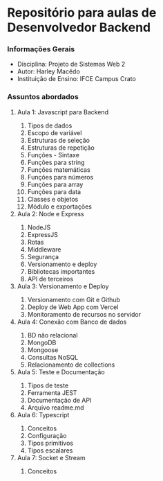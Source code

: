 <h1>Repositório para aulas de Desenvolvedor Backend</h1>

<h3>Informações Gerais</h3>
<ul>
    <li>Disciplina: Projeto de Sistemas Web 2</li>
    <li>Autor: Harley Macêdo</li>
    <li>Instituição de Ensino: IFCE Campus Crato</li>
</ul>

<h3>Assuntos abordados</h3>
<ol>
    <li>Aula 1: Javascript para Backend</li>
        <ol>
            <li>Tipos de dados</li>
            <li>Escopo de variável</li>
            <li>Estruturas de seleção</li>
            <li>Estruturas de repetição</li>
            <li>Funções - Sintaxe</li>
            <li>Funções para string</li>
            <li>Funções matemáticas</li>
            <li>Funções para números</li>
            <li>Funções para array</li>
            <li>Funções para data</li>
            <li>Classes e objetos</li>
            <li>Módulo e exportações</li>
        </ol>
    <li>Aula 2: Node e Express</li>
        <ol>
            <li>NodeJS</li>
            <li>ExpressJS</li>
            <li>Rotas</li>
            <li>Middleware</li>
            <li>Segurança</li>
            <li>Versionamento e deploy</li>
            <li>Bibliotecas importantes</li>
            <li>API de terceiros</li>
        </ol>
    <li>Aula 3: Versionamento e Deploy</li>
        <ol>
            <li>Versionamento com Git e Github</li>
            <li>Deploy de Web App com Vercel</li>
            <li>Monitoramento de recursos no servidor</li>
        </ol>
    <li>Aula 4: Conexão com Banco de dados</li>
        <ol>
            <li>BD não relacional</li>
            <li>MongoDB</li>
            <li>Mongoose</li>
            <li>Consultas NoSQL</li>
            <li>Relacionamento de collections</li>
        </ol>
    <li>Aula 5: Teste e Documentação</li>
        <ol>
            <li>Tipos de teste</li>
            <li>Ferramenta JEST</li>
            <li>Documentação de API</li>
            <li>Arquivo readme.md</li>
        </ol>
    <li>Aula 6: Typescript</li>
         <ol>
            <li>Conceitos</li>
            <li>Configuração</li>
            <li>Tipos primitivos</li>
            <li>Tipos escalares</li>
        </ol>
    <li>Aula 7: Socket e Stream</li>
        <ol>
            <li>Conceitos</li>
        </ol>
</ul>